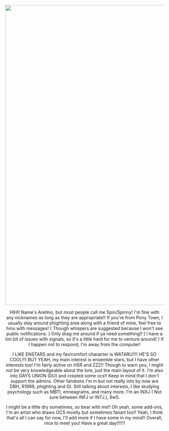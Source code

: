 <p align="center">
  <img 
src="https://pbs.twimg.com/media/EYFwYyCWsAQHI7j?format=jpg&name=large" | width=950> 
</p>

<p align="center">
  HIHI! Name's Aretino, but most people call me Spin/Spinny! I'm fine with any nicknames as long as they are appropriate!! If you're from Pony Town, I usually stay around phighting area along with a friend of mine, feel free to hmu with messages! ( Though whispers are suggested because I won't see public notifications. ) Only drag me around if ya need something!! ( I have a tini bit of issues with signals, so it's a little hard for me to venture around! ) If I happen not to respond, I'm away from the computer!
</p>
<p align="center">
  I LIKE ENSTARS and my fav/comfort character is WATARU!!!! HE'S SO COOL!!1 BUT YEAH, my main interest is ensemble stars, but I have other interests too! I'm fairly active on HSR and ZZZ!! Though to warn you, I might not be very knowledgeable about the lore, just the main layout of it. I'm also into DAYS UNION (DU) and created some ocs!! Keep in mind that I don't support the admins. Other fandoms I'm in but not really into by now are DBH, R1999, phighting and GI.
  Still talking about interests, I like studying psychology such as MBTI, enneagrams, and many more. I'm an INXJ ( Not sure between INFJ or INTJ.), 6w5.
</p>
<p align="center">
  I might be a little dry sometimes, so bear with me!! Oh yeah, some add-ons, I'm an artist who draws OCS mostly but sometimes fanart too!! 
Yeah, I think that's all I can say for now, I'll add more if I have some in my mind!! Overall, nice to meet you! Have a great day!!!!!1
